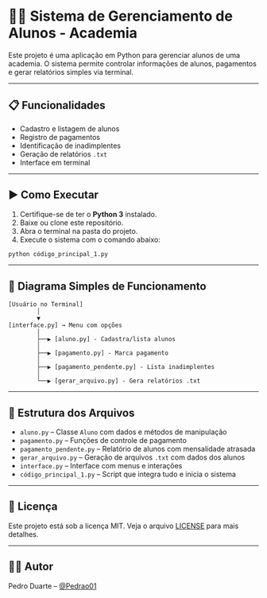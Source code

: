 # 🏋️‍♂️ Sistema de Gerenciamento de Alunos - Academia

Este projeto é uma aplicação em Python para gerenciar alunos de uma academia. O sistema permite controlar informações de alunos, pagamentos e gerar relatórios simples via terminal.

---

## 📋 Funcionalidades

- Cadastro e listagem de alunos
- Registro de pagamentos
- Identificação de inadimplentes
- Geração de relatórios `.txt`
- Interface em terminal

---

## ▶️ Como Executar

1. Certifique-se de ter o **Python 3** instalado.
2. Baixe ou clone este repositório.
3. Abra o terminal na pasta do projeto.
4. Execute o sistema com o comando abaixo:

```bash
python código_principal_1.py
```

---

## 🧠 Diagrama Simples de Funcionamento

```text
[Usuário no Terminal]
        │
        ▼
[interface.py] → Menu com opções
        │
        ├──▶ [aluno.py] - Cadastra/lista alunos
        │
        ├──▶ [pagamento.py] - Marca pagamento
        │
        ├──▶ [pagamento_pendente.py] - Lista inadimplentes
        │
        └──▶ [gerar_arquivo.py] - Gera relatórios .txt
```

---

## 📁 Estrutura dos Arquivos

- `aluno.py` – Classe `Aluno` com dados e métodos de manipulação
- `pagamento.py` – Funções de controle de pagamento
- `pagamento_pendente.py` – Relatório de alunos com mensalidade atrasada
- `gerar_arquivo.py` – Geração de arquivos `.txt` com dados dos alunos
- `interface.py` – Interface com menus e interações
- `código_principal_1.py` – Script que integra tudo e inicia o sistema

---

## 📜 Licença

Este projeto está sob a licença MIT. Veja o arquivo [LICENSE](LICENSE) para mais detalhes.

---

## 🙋‍♂️ Autor

Pedro Duarte – [@Pedrao01](https://github.com/Pedrao01)
